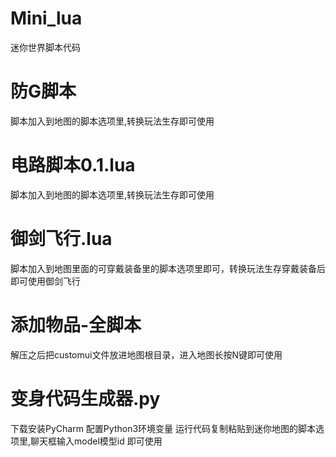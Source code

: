 # Mini_lua
  迷你世界脚本代码
# 防G脚本
  脚本加入到地图的脚本选项里,转换玩法生存即可使用
# 电路脚本0.1.lua
  脚本加入到地图的脚本选项里,转换玩法生存即可使用
# 御剑飞行.lua
  脚本加入到地图里面的可穿戴装备里的脚本选项里即可，转换玩法生存穿戴装备后即可使用御剑飞行
# 添加物品-全脚本
  解压之后把customui文件放进地图根目录，进入地图长按N键即可使用
# 变身代码生成器.py
  下载安装PyCharm
  配置Python3环境变量
  运行代码复制粘贴到迷你地图的脚本选项里,聊天框输入model模型id 即可使用
